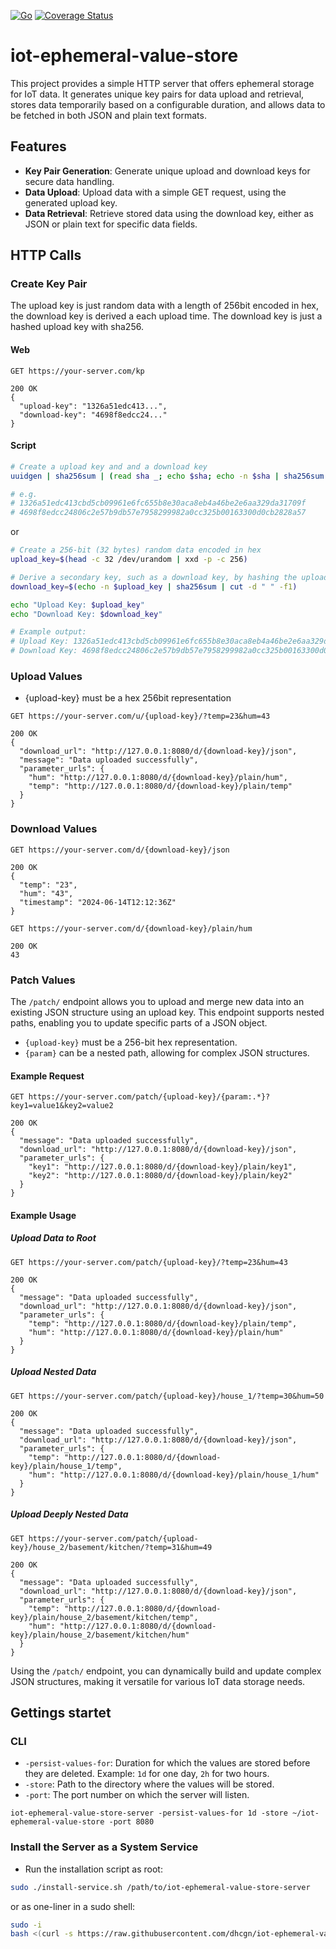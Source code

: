 [![Go](https://github.com/dhcgn/iot-ephemeral-value-store/actions/workflows/build_and_test.yml/badge.svg)](https://github.com/dhcgn/iot-ephemeral-value-store/actions/workflows/build_and_test.yml)
[![Coverage Status](https://coveralls.io/repos/github/dhcgn/iot-ephemeral-value-store/badge.svg?branch=main)](https://coveralls.io/github/dhcgn/iot-ephemeral-value-store?branch=main)

# iot-ephemeral-value-store

This project provides a simple HTTP server that offers ephemeral storage for IoT data. It generates unique key pairs for data upload and retrieval, stores data temporarily based on a configurable duration, and allows data to be fetched in both JSON and plain text formats.

## Features

- **Key Pair Generation**: Generate unique upload and download keys for secure data handling.
- **Data Upload**: Upload data with a simple GET request, using the generated upload key.
- **Data Retrieval**: Retrieve stored data using the download key, either as JSON or plain text for specific data fields.


## HTTP Calls

### Create Key Pair

The upload key is just random data with a length of 256bit encoded in hex, the download key is derived a each upload time. The download key is just a hashed upload key with sha256.

#### Web

```http
GET https://your-server.com/kp

200 OK
{
  "upload-key": "1326a51edc413...",
  "download-key": "4698f8edcc24..."
}
```

#### Script

```bash
# Create a upload key and and a download key
uuidgen | sha256sum | (read sha _; echo $sha; echo -n $sha | sha256sum | cut -d " " -f1)

# e.g.
# 1326a51edc413cbd5cb09961e6fc655b8e30aca8eb4a46be2e6aa329da31709f
# 4698f8edcc24806c2e57b9db57e7958299982a0cc325b00163300d0cb2828a57
```

or

```bash
# Create a 256-bit (32 bytes) random data encoded in hex
upload_key=$(head -c 32 /dev/urandom | xxd -p -c 256)

# Derive a secondary key, such as a download key, by hashing the upload key using sha256sum
download_key=$(echo -n $upload_key | sha256sum | cut -d " " -f1)

echo "Upload Key: $upload_key"
echo "Download Key: $download_key"

# Example output:
# Upload Key: 1326a51edc413cbd5cb09961e6fc655b8e30aca8eb4a46be2e6aa329da31709f
# Download Key: 4698f8edcc24806c2e57b9db57e7958299982a0cc325b00163300d0cb2828a57
```


### Upload Values

- {upload-key} must be a hex 256bit representation

```http
GET https://your-server.com/u/{upload-key}/?temp=23&hum=43

200 OK
{
  "download_url": "http://127.0.0.1:8080/d/{download-key}/json",
  "message": "Data uploaded successfully",
  "parameter_urls": {
    "hum": "http://127.0.0.1:8080/d/{download-key}/plain/hum",
    "temp": "http://127.0.0.1:8080/d/{download-key}/plain/temp"
  }
}
```

### Download Values

```http
GET https://your-server.com/d/{download-key}/json

200 OK
{
  "temp": "23",
  "hum": "43",
  "timestamp": "2024-06-14T12:12:36Z"
}
```

```http
GET https://your-server.com/d/{download-key}/plain/hum

200 OK
43
```

### Patch Values

The `/patch/` endpoint allows you to upload and merge new data into an existing JSON structure using an upload key. This endpoint supports nested paths, enabling you to update specific parts of a JSON object.

- `{upload-key}` must be a 256-bit hex representation.
- `{param}` can be a nested path, allowing for complex JSON structures.

#### Example Request

```http
GET https://your-server.com/patch/{upload-key}/{param:.*}?key1=value1&key2=value2

200 OK
{
  "message": "Data uploaded successfully",
  "download_url": "http://127.0.0.1:8080/d/{download-key}/json",
  "parameter_urls": {
    "key1": "http://127.0.0.1:8080/d/{download-key}/plain/key1",
    "key2": "http://127.0.0.1:8080/d/{download-key}/plain/key2"
  }
}
```

#### Example Usage

##### Upload Data to Root

```http
GET https://your-server.com/patch/{upload-key}/?temp=23&hum=43

200 OK
{
  "message": "Data uploaded successfully",
  "download_url": "http://127.0.0.1:8080/d/{download-key}/json",
  "parameter_urls": {
    "temp": "http://127.0.0.1:8080/d/{download-key}/plain/temp",
    "hum": "http://127.0.0.1:8080/d/{download-key}/plain/hum"
  }
}
```

##### Upload Nested Data

```http
GET https://your-server.com/patch/{upload-key}/house_1/?temp=30&hum=50

200 OK
{
  "message": "Data uploaded successfully",
  "download_url": "http://127.0.0.1:8080/d/{download-key}/json",
  "parameter_urls": {
    "temp": "http://127.0.0.1:8080/d/{download-key}/plain/house_1/temp",
    "hum": "http://127.0.0.1:8080/d/{download-key}/plain/house_1/hum"
  }
}
```

##### Upload Deeply Nested Data

```http
GET https://your-server.com/patch/{upload-key}/house_2/basement/kitchen/?temp=31&hum=49

200 OK
{
  "message": "Data uploaded successfully",
  "download_url": "http://127.0.0.1:8080/d/{download-key}/json",
  "parameter_urls": {
    "temp": "http://127.0.0.1:8080/d/{download-key}/plain/house_2/basement/kitchen/temp",
    "hum": "http://127.0.0.1:8080/d/{download-key}/plain/house_2/basement/kitchen/hum"
  }
}
```

Using the `/patch/` endpoint, you can dynamically build and update complex JSON structures, making it versatile for various IoT data storage needs.

## Gettings startet

### CLI

- `-persist-values-for`: Duration for which the values are stored before they are deleted. Example: `1d` for one day, `2h` for two hours.
- `-store`: Path to the directory where the values will be stored.
- `-port`: The port number on which the server will listen.

```
iot-ephemeral-value-store-server -persist-values-for 1d -store ~/iot-ephemeral-value-store -port 8080
```

### Install the Server as a System Service

- Run the installation script as root:
```bash
sudo ./install-service.sh /path/to/iot-ephemeral-value-store-server
```

or as one-liner in a sudo shell:

```bash
sudo -i
bash <(curl -s https://raw.githubusercontent.com/dhcgn/iot-ephemeral-value-store/main/install/download-and-install.sh)
```
